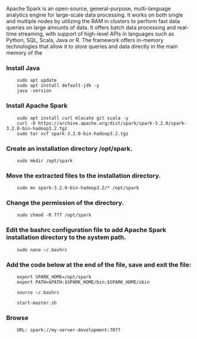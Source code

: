 <p> Apache Spark is an open-source, general-purpose, multi-language analytics engine for large-scale data processing. It works on both single and multiple nodes by utilizing the RAM in clusters to perform fast data queries on large amounts of data. It offers batch data processing and real-time streaming, with support of high-level APIs in languages such as Python, SQL, Scala, Java or R. The framework offers in-memory technologies that allow it to store queries and data directly in the main memory of the </p>


### Install Java 
		sudo apt update
		sudo apt install default-jdk -y
		java -version

### Install Apache Spark
		sudo apt install curl mlocate git scala -y
		curl -O https://archive.apache.org/dist/spark/spark-3.2.0/spark-3.2.0-bin-hadoop3.2.tgz
		sudo tar xvf spark-3.2.0-bin-hadoop3.2.tgz

### Create an installation directory /opt/spark.
		sudo mkdir /opt/spark

### Move the extracted files to the installation directory.
		sudo mv spark-3.2.0-bin-hadoop3.2/* /opt/spark

### Change the permission of the directory.
		sudo chmod -R 777 /opt/spark

### Edit the bashrc configuration file to add Apache Spark installation directory to the system path.
		sudo nano ~/.bashrc

### Add the code below at the end of the file, save and exit the file:
		export SPARK_HOME=/opt/spark
		export PATH=$PATH:$SPARK_HOME/bin:$SPARK_HOME/sbin

		source ~/.bashrc

		start-master.sh
### Browse

		URL: spark://my-server-development:7077
